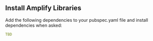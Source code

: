 ## Install Amplify Libraries

Add the following dependencies to your pubspec.yaml file and install dependencies when asked:

```yaml
TBD
```
